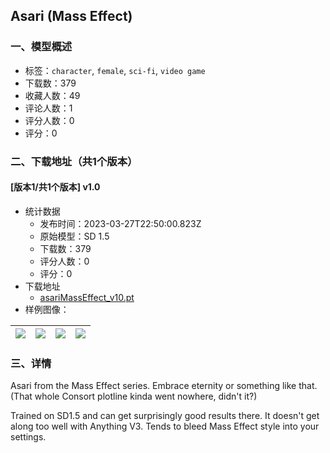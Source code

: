 ## Asari (Mass Effect)
### 一、模型概述

- 标签：`character`, `female`, `sci-fi`, `video game`
- 下载数：379
- 收藏人数：49
- 评论人数：1
- 评分人数：0
- 评分：0

### 二、下载地址（共1个版本）

#### [版本1/共1个版本] v1.0

- 统计数据
  - 发布时间：2023-03-27T22:50:00.823Z
  - 原始模型：SD 1.5
  - 下载数：379
  - 评分人数：0
  - 评分：0
- 下载地址
  - [asariMassEffect_v10.pt](https://civitai.com/api/download/models/22784)
- 样例图像：

| <img src="https://image.civitai.com/xG1nkqKTMzGDvpLrqFT7WA/99db9913-8cff-47dc-3929-b74dc1edfb00/width=450/344415.jpeg" /> | <img src="https://image.civitai.com/xG1nkqKTMzGDvpLrqFT7WA/a8a90e20-9537-42ab-24b5-b66279722500/width=450/344414.jpeg" /> | <img src="https://image.civitai.com/xG1nkqKTMzGDvpLrqFT7WA/63793f7b-51ed-4e60-16ce-49ef4a7ff300/width=450/344413.jpeg" /> | <img src="https://image.civitai.com/xG1nkqKTMzGDvpLrqFT7WA/cae8abf5-2f97-4be5-2d22-2b8c506c4e00/width=450/344412.jpeg" /> |
| ---- | ---- | ---- | ---- |


### 三、详情
<p>Asari from the Mass Effect series. Embrace eternity or something like that. (That whole Consort plotline kinda went nowhere, didn't it?)<br /></p><p>Trained on SD1.5 and can get surprisingly good results there. It doesn't get along too well with Anything V3.  Tends to bleed Mass Effect style into your settings. </p>